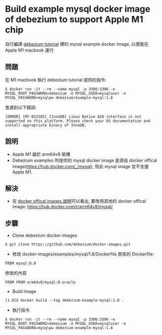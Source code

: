 # Build example mysql docker image of debezium to support Apple M1 chip

自行編譯 [debezium tutorial](https://debezium.io/documentation/reference/1.8/tutorial.html) 裡的 mysql example docker image, 以便能在 Apple M1 macbook 運行

## 問題

在 M1 macbook 執行 debezium tutorial 提供的指令:
```shell
$ docker run -it --rm --name mysql -p 3306:3306 -e MYSQL_ROOT_PASSWORD=debezium -e MYSQL_USER=mysqluser -e MYSQL_PASSWORD=mysqlpw debezium/example-mysql:1.8
```

會遇到以下錯誤:
```
[ERROR] [MY-012585] [InnoDB] Linux Native AIO interface is not supported on this platform. Please check your OS documentation and install appropriate binary of InnoDB.
```

## 說明

- Apple M1 屬於 arm64v8 架構
- Debezium examples 所提供的 mysql docker image 是源自 docker offical image(https://hub.docker.com/_/mysql), 但此 mysql image 並不支援 Apple M1.

## 解決

- 在 [docker offical images 說明](https://github.com/docker-library/official-images#architectures-other-than-amd64)可以看出, 要改用其他的 docker offical image: https://hub.docker.com/r/arm64v8/mysql/

## 步驟

- Clone debezium docker-images
```
$ git clone https://github.com/debezium/docker-images.git
```

- 修改 docker-images/examples/mysql/1.8/Dockerfile
原來的 Dockerfile:
```
FROM mysql:8.0
```

修改的內容
```
FROM FROM arm64v8/mysql:8-oracle
```

- Build image
```
[1.8]$ docker build --tag debezium-example-mysql:1.8 .
```

- 執行指令
```shell
$ docker run -it --rm --name mysql -p 3306:3306 -e MYSQL_ROOT_PASSWORD=debezium -e MYSQL_USER=mysqluser -e MYSQL_PASSWORD=mysqlpw debezium-example-mysql:1.8
```
